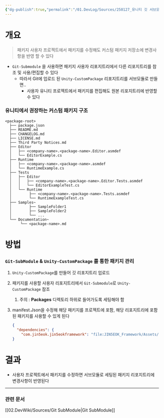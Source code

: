 ```yaml
---
{"dg-publish":true,"permalink":"/01.DevLog/Sources/250127_유니티 깃 서브모듈과 유니티 커스텀 패키지를 통한 프레임 워크 수정,갱신 간편화/","noteIcon":"","updated":"2025-07-20T02:49:56.000+09:00"}
---
```


# 개요
> 패키지 사용자 프로젝트에서 패키지를 수정해도 커스텀 패키지 저장소에 변경사항을 반영 할 수 있다

- `Git-Submodule` 을 사용하면 패키지 사용자 리포지트리에서 다른 리포지트리를 참조 및 사용/편집할 수 있다
    - 따라서 Git에 업로드 된 `Unity-CustomPackage` 리포지트리를 서브모듈로 만들면..
        - 사용자 유니티 프로젝트에서 패키지를 편집해도 원본 리포지트리에 반영할 수 있다
### 유니티에서 권장하는 커스텀 패키지 구조

```
<package-root>
  ├── package.json
  ├── README.md
  ├── CHANGELOG.md
  ├── LICENSE.md
  ├── Third Party Notices.md
  ├── Editor
  │   ├── <company-name>.<package-name>.Editor.asmdef
  │   └── EditorExample.cs
  ├── Runtime
  │   ├── <company-name>.<package-name>.asmdef
  │   └── RuntimeExample.cs
  ├── Tests
  │   ├── Editor
  │   │   ├── <company-name>.<package-name>.Editor.Tests.asmdef
  │   │   └── EditorExampleTest.cs
  │   └── Runtime
  │        ├── <company-name>.<package-name>.Tests.asmdef
  │        └── RuntimeExampleTest.cs
  ├── Samples~
  │        ├── SampleFolder1
  │        ├── SampleFolder2
  │        └── ...
  └── Documentation~
       └── <package-name>.md
```

# 방법

### `Git-SubModule` & `Unity-CustomPackage` 를 통한 패키지 관리

1. `Unity-CustomPackage`를 만들어 깃 리포지트리 업로드
2. 패키지를 사용할 사용자 리포지트리에서 `Git-Submodule`로 `Unity-CustomPackage` 참조
    1. 주의 : **Packages** 디렉토리 하위로 들어가도록 세팅해야 함
3. manifest.Json을 수정해 해당 패키지를 프로젝트에 포함, 해당 리포지트리에 포함된 패키지를 사용할 수 있게 된다
    
    ```json
    {
      "dependencies": {
        "com.jin5eok.jin5eokframework": "file:JIN5EOK_Framework/Assets/JIN5EOK",  }
    }
    ```
    

# 결과
- 사용자 프로젝트에서 패키지를 수정하면 서브모듈로 세팅된 패키지 리포지트리에 변경사항이 반영된다

---
### 관련 문서
[[02.DevWiki/Sources/Git SubModule\|Git SubModule]]